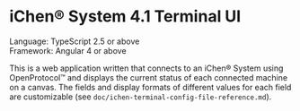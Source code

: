 # iChen&reg; System 4.1 Terminal UI

Language: TypeScript 2.5 or above  
Framework: Angular 4 or above

This is a web application written that connects to an iChen&reg; System using OpenProtocol&trade;
and displays the current status of each connected machine on a canvas.  The fields and display formats of
different values for each field are customizable (see `doc/ichen-terminal-config-file-reference.md`).
